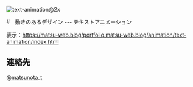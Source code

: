 ![text-animation@2x](https://github.com/user-attachments/assets/de23f2f7-9061-48f1-8744-41f01db3c72c)

#　動きのあるデザイン --- テキストアニメーション

表示：https://matsu-web.blog/portfolio.matsu-web.blog/animation/text-animation/index.html

## 連絡先
[@matsunota_t](https://twitter.com/matsunota_t)